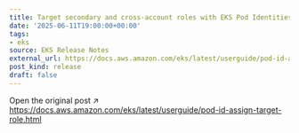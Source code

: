 ```yaml
---
title: Target secondary and cross-account roles with EKS Pod Identities
date: '2025-06-11T19:00:00+00:00'
tags:
- eks
source: EKS Release Notes
external_url: https://docs.aws.amazon.com/eks/latest/userguide/pod-id-assign-target-role.html
post_kind: release
draft: false
---
```

Open the original post ↗ https://docs.aws.amazon.com/eks/latest/userguide/pod-id-assign-target-role.html
